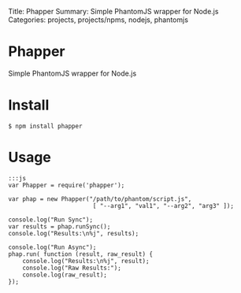 Title: Phapper
Summary: Simple PhantomJS wrapper for Node.js
Categories: projects, projects/npms, nodejs, phantomjs

# Phapper

Simple PhantomJS wrapper for Node.js

# Install

    $ npm install phapper

# Usage

    :::js
    var Phapper = require('phapper');

    var phap = new Phapper("/path/to/phantom/script.js",
                            [ "--arg1", "val1", "--arg2", "arg3" ]);

    console.log("Run Sync");
    var results = phap.runSync();
    console.log("Results:\n%j", results);

    console.log("Run Async");
    phap.run( function (result, raw_result) {
        console.log("Results:\n%j", result);
        console.log("Raw Results:");
        console.log(raw_result);
    });

